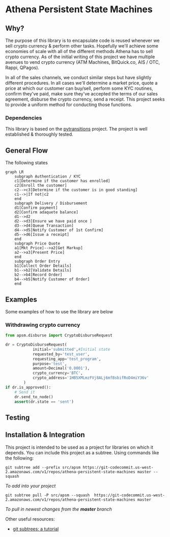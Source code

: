 # Athena Persistent State Machines

## Why?

The purpose of this library is to encapsulate code is reused whenever we sell crypto currency & perform other tasks.  Hopefully we'll achieve some economies of scale with all of the different methods Athena has to sell crypto currency.  As of the initial writing of this project we have multiple avenues to vend crypto currency (ATM Machines, BitQuick.co, AIS / OTC, Rappi, QPagos).

In all of the sales channels, we conduct similar steps but have slightly different procedures.  In all cases we'll determine a market price, quote a price at which our customer can buy/sell, perform some KYC routines, confirm they've paid, make sure they've accepted the terms of our sales agreement, disburse the crypto currency, send a receipt.  This project seeks to provide a uniform method for conducting those functions.

### Dependencies

This library is based on the [pytransitions](https://github.com/pytransitions/transitions) project.  The project is well established & thoroughly tested.

## General Flow

The following states

```mermaid
graph LR
    subgraph Authentication / KYC
    c1[Determine if the customer has enrolled]
    c2[Enroll the customer]
    c2-->c3[Determine if the customer is in good standing]
	c1-->|If not|c2
	end
    subgraph Delivery / Disbursement
    d1[Confirm payment]
   	d2[Confirm adaquete balance]
   	d1-->d2
    d2-->d3[Ensure we have paid once ]
    d3-->d4[Queue Transaction]
    d4-->d5[Notify Customer of 1st Confirm]
    d5-->d6[Issue a receipt]
    end
	subgraph Price Quote
    a1[Mkt Price]-->a2[Get Markup]
    a2-->a3[Present Price]
    end
    subgraph Order Entry
    b1[Collect Order Details]
    b1-->b2[Validate Details]
    b2-->b4[Record Order]
    b4-->b5[Notify Customer of Order]
    end

```

## Examples

Some examples of how to use the library are below

### Withdrawing crypto currency

```python
from apsm.disburse import CryptoDisburseRequest

dr = CryptoDisburseRequest(
            initial='submitted',#Initial state
            requested_by='test_user',
            requesting_app='test_program',
            purpose='test',
            amount=Decimal('0.0001'),
            crypto_currency='BTC',
            crypto_address='1HB5XMLmzFVj8ALj6mfBsbifRoD4miY36v'
        )
if dr.is_approved():
	# Send it
	dr.send_to_node()
	assert(dr.state == 'sent')
```

## Testing




## Installation & Integration

This project is intended to be used as a project for libraries on which it depends.  You can include this project as a subtree.  Using commands like the following:


```console
git subtree add --prefix src/apsm https://git-codecommit.us-west-2.amazonaws.com/v1/repos/athena-persistent-state-machines master --squash
```
_To add into your project_

```console
git subtree pull -P src/apsm --squash  https://git-codecommit.us-west-2.amazonaws.com/v1/repos/athena-persistent-state-machines master
```
_To pull in newest changes from the **master** branch_

Other useful resources:
 - [git subtrees: a tutorial](https://medium.com/@v/git-subtrees-a-tutorial-6ff568381844)

